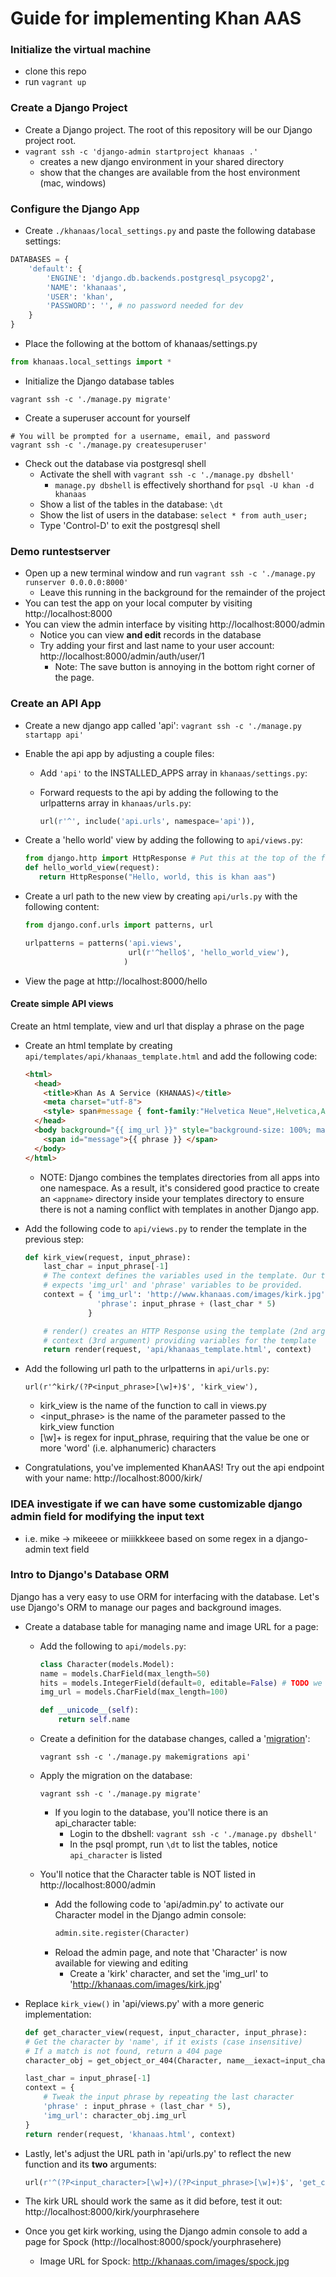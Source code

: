 # Guide for implementing Khan AAS

### Initialize the virtual machine
 - clone this repo
 - run `vagrant up`

### Create a Django Project
 - Create a Django project.  The root of this repository will be our Django project root.
 - `vagrant ssh -c 'django-admin startproject khanaas .'`
   - creates a new django environment in your shared directory
   - show that the changes are available from the host environment (mac, windows)

### Configure the Django App
- Create `./khanaas/local_settings.py` and paste the following database settings: 
```python
DATABASES = {
    'default': {
        'ENGINE': 'django.db.backends.postgresql_psycopg2',
        'NAME': 'khanaas',
        'USER': 'khan',
        'PASSWORD': '', # no password needed for dev
    }
}
```
- Place the following at the bottom of khanaas/settings.py
```python
from khanaas.local_settings import *
```
- Initialize the Django database tables
```shell
vagrant ssh -c './manage.py migrate'
```
- Create a superuser account for yourself
```shell
# You will be prompted for a username, email, and password
vagrant ssh -c './manage.py createsuperuser'
```
- Check out the database via postgresql shell
  - Activate the shell with `vagrant ssh -c './manage.py dbshell'`
    - `manage.py dbshell` is effectively shorthand for `psql -U khan -d khanaas`
  - Show a list of the tables in the database: `\dt`
  - Show the list of users in the database: `select * from auth_user;`
  - Type 'Control-D' to exit the postgresql shell

### Demo runtestserver
 - Open up a new terminal window and run `vagrant ssh -c './manage.py runserver 0.0.0.0:8000'`
   - Leave this running in the background for the remainder of the project
 - You can test the app on your local computer by visiting http://localhost:8000
 - You can view the admin interface by visiting http://localhost:8000/admin
   - Notice you can view **and edit** records in the database
   - Try adding your first and last name to your user account: http://localhost:8000/admin/auth/user/1
     - Note: The save button is annoying in the bottom right corner of the page.

### Create an API App
 - Create a new django app called 'api': `vagrant ssh -c './manage.py startapp api'`
 - Enable the api app by adjusting a couple files:
   - Add `'api'` to the INSTALLED_APPS array in `khanaas/settings.py`:
   - Forward requests to the api by adding the following to the urlpatterns array in `khanaas/urls.py`:

       ```python
       url(r'^', include('api.urls', namespace='api')),
       ```
 - Create a 'hello world' view by adding the following to `api/views.py`:

    ```python
    from django.http import HttpResponse # Put this at the top of the file
    def hello_world_view(request):
       return HttpResponse("Hello, world, this is khan aas")
    ```
 - Create a url path to the new view by creating `api/urls.py` with the following content:

    ```python
    from django.conf.urls import patterns, url

    urlpatterns = patterns('api.views',
                           url(r'^hello$', 'hello_world_view'),
                          )
    ```
 - View the page at http://localhost:8000/hello

#### Create simple API views
Create an html template, view and url that display a phrase on the page
 - Create an html template by creating `api/templates/api/khanaas_template.html` and add the following code:

      ```html
      <html>
        <head>
          <title>Khan As A Service (KHANAAS)</title>
          <meta charset="utf-8">
          <style> span#message { font-family:"Helvetica Neue",Helvetica,Arial,sans-serif; padding-left: .2em; font-weight: bold; color: white; font-size: 10em; display: inline-block; white-space: nowrap; } </style>
        </head>
        <body background="{{ img_url }}" style="background-size: 100%; margin-top:40px;">
          <span id="message">{{ phrase }} </span>
        </body>
      </html>
      ```
     * NOTE: Django combines the templates directories from all apps into one namespace.  As a result, it's considered good practice to create an `<appname>` directory inside your templates directory to ensure there is not a naming conflict with templates in another Django app.
           
 - Add the following code to `api/views.py` to render the template in the previous step:

      ```python
      def kirk_view(request, input_phrase):
          last_char = input_phrase[-1]
          # The context defines the variables used in the template. Our template
          # expects 'img_url' and 'phrase' variables to be provided.
          context = { 'img_url': 'http://www.khanaas.com/images/kirk.jpg',
                      'phrase': input_phrase + (last_char * 5)
                    }

          # render() creates an HTTP Response using the template (2nd argument) and the
          # context (3rd argument) providing variables for the template
          return render(request, 'api/khanaas_template.html', context)
      ```

 - Add the following url path to the urlpatterns in `api/urls.py`:
     
      ```
      url(r'^kirk/(?P<input_phrase>[\w]+)$', 'kirk_view'),
      ```
      - kirk_view is the name of the function to call in views.py
      - <input_phrase> is the name of the parameter passed to the kirk_view function
      - [\w]+ is regex for input_phrase, requiring that the value be one or more 'word' (i.e. alphanumeric) characters

 - Congratulations, you've implemented KhanAAS! Try out the api endpoint with your name: http://localhost:8000/kirk/<yournamehere>

### IDEA investigate if we can have some customizable django admin field for modifying the input text
 - i.e. mike -> mikeeee or miiikkkeee based on some regex in a django-admin text field

### Intro to Django's Database ORM
Django has a very easy to use ORM for interfacing with the database.  Let's use Django's ORM to manage our pages and background images.

- Create a database table for managing name and image URL for a page:
  - Add the following to `api/models.py`:
      ```python
      class Character(models.Model):
      name = models.CharField(max_length=50)
      hits = models.IntegerField(default=0, editable=False) # TODO we should add this in a later exercise
      img_url = models.CharField(max_length=100)

      def __unicode__(self):
          return self.name
      ```
  - Create a definition for the database changes, called a '[migration](https://docs.djangoproject.com/en/1.8/topics/migrations/)':

      ```shell
      vagrant ssh -c './manage.py makemigrations api'
      ```

  - Apply the migration on the database:

      ```shell
      vagrant ssh -c './manage.py migrate'
      ```
      - If you login to the database, you'll notice there is an api_character table:
          - Login to the dbshell: `vagrant ssh -c './manage.py dbshell'`
          - In the psql prompt, run `\dt` to list the tables, notice `api_character` is listed

  - You'll notice that the Character table is NOT listed in http://localhost:8000/admin
    - Add the following code to 'api/admin.py' to activate our Character model in the Django admin console:
      ```python
      admin.site.register(Character)
      ```
    - Reload the admin page, and note that 'Character' is now available for viewing and editing
      - Create a 'kirk' character, and set the 'img_url' to 'http://khanaas.com/images/kirk.jpg'

- Replace `kirk_view()` in 'api/views.py' with a more generic implementation:
    ```python
    def get_character_view(request, input_character, input_phrase):
    # Get the character by 'name', if it exists (case insensitive)
    # If a match is not found, return a 404 page
    character_obj = get_object_or_404(Character, name__iexact=input_character)

    last_char = input_phrase[-1]
    context = {
        # Tweak the input phrase by repeating the last character
        'phrase' : input_phrase + (last_char * 5),
        'img_url': character_obj.img_url
    }
    return render(request, 'khanaas.html', context)
     ```
- Lastly, let's adjust the URL path in 'api/urls.py' to reflect the new function and its **two** arguments:

    ```python
    url(r'^(?P<input_character>[\w]+)/(?P<input_phrase>[\w]+)$', 'get_character_view'),
    ```
- The kirk URL should work the same as it did before, test it out: http://localhost:8000/kirk/yourphrasehere
- Once you get kirk working, using the Django admin console to add a page for Spock (http://localhost:8000/spock/yourphrasehere)
  - Image URL for Spock: http://khanaas.com/images/spock.jpg
